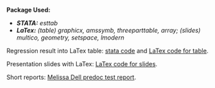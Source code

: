 **Package Used:**
- ***STATA:** esttab*
- ***LaTex:** (table) graphicx, amssymb, threeparttable, array; (slides) multico, geometry, setspace, lmodern*

Regression result into LaTex table: [stata code](https://github.com/jingwenshi-novae/Coding-Samples/blob/main/LaTex/Reg%20to%20LaTex.do) and [LaTex code for table](https://github.com/jingwenshi-novae/Coding-Samples/blob/main/LaTex/LaTex%20code%20for%table.tex).

Presentation slides with LaTex: [LaTex code for slides](https://github.com/jingwenshi-novae/Coding-Samples/blob/main/LaTex/LaTex%20code%20for%20slides).

Short reports: [Melissa Dell predoc test report](https://github.com/jingwenshi-novae/Coding-Samples/blob/main/LaTex/Melissa%20Dell%20predoc%20test%20report.txt).
